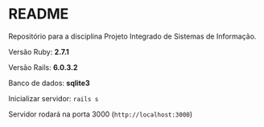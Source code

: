 # README

Repositório para a disciplina Projeto Integrado de Sistemas de Informação.

Versão Ruby: **2.7.1**

Versão Rails: **6.0.3.2**

Banco de dados: **sqlite3**

Inicializar servidor: `rails s`

Servidor rodará na porta 3000 (`http://localhost:3000`)
